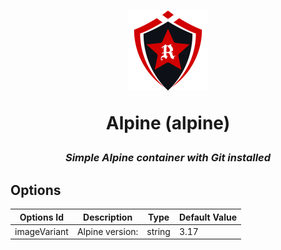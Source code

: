 <h1 align="center">

<img height="128" src="https://raw.githubusercontent.com/Ragdata/media/master/logo/Ragdata-64.svg" alt="Ragdata" />

Alpine (alpine)

</h1>

<h3 align="center"><em>
Simple Alpine container with Git installed
</em></h3>

## Options

| Options Id   | Description     | Type   | Default Value |
|--------------|-----------------|--------|---------------|
| imageVariant | Alpine version: | string | 3.17          |
